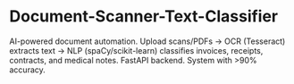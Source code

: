 # Document-Scanner-Text-Classifier
AI-powered document automation. Upload scans/PDFs → OCR (Tesseract) extracts text → NLP (spaCy/scikit-learn) classifies invoices, receipts, contracts, and medical notes. FastAPI backend. System with >90% accuracy.

